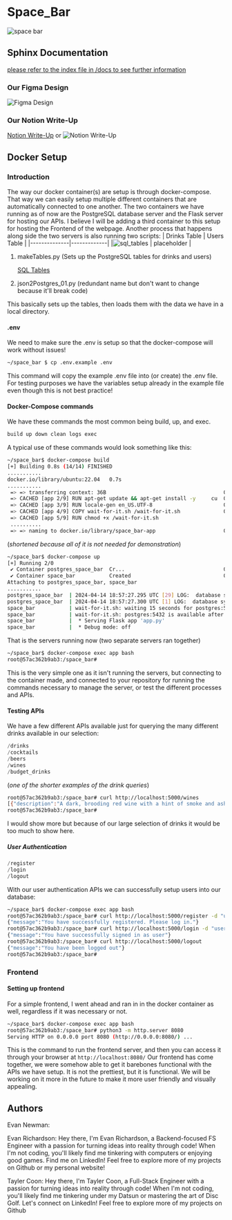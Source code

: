 # Space_Bar

![space bar](https://github.com/gumquat/space_bar/assets/23125776/2ee6ae0f-177c-43bd-9810-b795fe3cd85c)

## Sphinx Documentation

[please refer to the index file in /docs to see further information](/docs/index.rst)

### Our Figma Design

![Figma Design](/Design%20Documents/figma.png)

### Our Notion Write-Up

[Notion Write-Up](https://www.notion.so/Space_Bar-56ff5c968bba4a959e6cca2a1611f0b9)
or
![Notion Write-Up](/Design%20Documents/notion.png)

## Docker Setup

### Introduction

The way our docker container(s) are setup is through docker-compose.
That way we can easily setup multiple different containers that are automatically connected to one another.
The two containers we have running as of now are the PostgreSQL database server and the Flask server for hosting our APIs. I believe I will be adding a third container to this setup for hosting the Frontend of the webpage.
Another process that happens along side the two servers is also running two scripts:
| Drinks Table | Users Table |
|--------------|-------------|
|![sql_tables](/Design%20Documents/space-bar-diagram.png) | placeholder |

1. makeTables.py (Sets up the PostgreSQL tables for drinks and users)

    [SQL Tables](/Design%20Documents/spaceBarSQL.sql)

2. json2Postgres_01.py (redundant name but don't want to change because it'll break code)

This basically sets up the tables, then loads them with the data we have in a local directory.

#### .env

We need to make sure the .env is setup so that the docker-compose will work without issues!

```bash
~/space_bar $ cp .env.example .env
```

This command will copy the example .env file into (or create) the .env file. For testing purposes we have the variables setup already in the example file even though this is not best practice!

#### Docker-Compose commands

We have these commands the most common being build, up, and exec.

```Makefile
build up down clean logs exec
```

A typical use of these commands would look something like this:

```bash
~/space_bar$ docker-compose build
[+] Building 0.8s (14/14) FINISHED
...........
docker.io/library/ubuntu:22.04   0.7s
...........
 => => transferring context: 36B                                      0.0s
 => CACHED [app 2/9] RUN apt-get update && apt-get install -y     cu  0.0s
 => CACHED [app 3/9] RUN locale-gen en_US.UTF-8                       0.0s
 => CACHED [app 4/9] COPY wait-for-it.sh /wait-for-it.sh              0.0s
 => CACHED [app 5/9] RUN chmod +x /wait-for-it.sh
 ..........
 => => naming to docker.io/library/space_bar-app                      0.0s
```

(_shortened because all of it is not needed for demonstration_)

```bash
~/space_bar$ docker-compose up
[+] Running 2/0
 ✔ Container postgres_space_bar  Cr...                                0.0s
 ✔ Container space_bar           Created                              0.0s
Attaching to postgres_space_bar, space_bar
...........
postgres_space_bar  | 2024-04-14 18:57:27.295 UTC [29] LOG:  database system was shut down at 2024-04-14 18:53:32 UTC
postgres_space_bar  | 2024-04-14 18:57:27.300 UTC [1] LOG:  database system is ready to accept connections
space_bar           | wait-for-it.sh: waiting 15 seconds for postgres:5432
space_bar           | wait-for-it.sh: postgres:5432 is available after 0 seconds
space_bar           |  * Serving Flask app 'app.py'
space_bar           |  * Debug mode: off
```

That is the servers running now (two separate servers ran together)

```bash
~/space_bar$ docker-compose exec app bash
root@57ac362b9ab3:/space_bar#
```

This is the very simple one as it isn't running the servers, but connecting to the container made, and connected to your repository for running the commands necessary to manage the server, or test the different processes and APIs.

#### Testing APIs

We have a few different APIs available just for querying the many different drinks available in our selection:

```python
/drinks
/cocktails
/beers
/wines
/budget_drinks
```

(_one of the shorter examples of the drink queries_)

```bash
root@57ac362b9ab3:/space_bar# curl http://localhost:5000/wines
[{"description":"A dark, brooding red wine with a hint of smoke and ash, evoking the hellish landscape of the planet Mustafar.","drink_id":28,"drink_name":"Mustafar Merlot","drink_type":"Wine","ingredients":null,"price":"14.99"},{"description":"A vibrant red wine blend that's as complex and intriguing as the celestial bodies it's named after.","drink_id":32,"drink_name":"Red Dwarf Red","drink_type":"Wine","ingredients":null,"price":"14.99"}]
root@57ac362b9ab3:/space_bar#
```

I would show more but because of our large selection of drinks it would be too much to show here.

##### User Authentication

```python
/register
/login
/logout
```

With our user authentication APIs we can successfully setup users into our database:

```bash
~/space_bar$ docker-compose exec app bash
root@57ac362b9ab3:/space_bar# curl http://localhost:5000/register -d "username=user&password=test&email=email@email.com"
{"message":"You have successfully registered. Please log in."}
root@57ac362b9ab3:/space_bar# curl http://localhost:5000/login -d "username=user&password=test"
{"message":"You have successfully signed in as user"}
root@57ac362b9ab3:/space_bar# curl http://localhost:5000/logout
{"message":"You have been logged out"}
root@57ac362b9ab3:/space_bar#
```

### Frontend

#### Setting up frontend

For a simple frontend, I went ahead and ran in in the docker container as well, regardless if it was necessary or not.

```bash
~/space_bar$ docker-compose exec app bash
root@57ac362b9ab3:/space_bar# python3 -m http.server 8080
Serving HTTP on 0.0.0.0 port 8080 (http://0.0.0.0:8080/) ...
```

This is the command to run the frontend server, and then you can access it through your browser at `http://localhost:8080/`
Our frontend has come together, we were somehow able to get it barebones functional with the APIs we have setup.
It is not the prettiest, but it is functional.
We will be working on it more in the future to make it more user friendly and visually appealing.

## Authors

Evan Newman:

Evan Richardson: Hey there, I'm Evan Richardson, a Backend-focused FS Engineer with a passion for turning ideas into reality through code! When I'm not coding, you'll likely find me tinkering with computers or enjoying good games. Find me on LinkedIn! Feel free to explore more of my projects on Github or my personal website!

Tayler Coon: Hey there, I'm Tayler Coon, a Full-Stack Engineer with a passion for turning ideas into reality through code! When I'm not coding, you'll likely find me tinkering under my Datsun or mastering the art of Disc Golf. Let's connect on LinkedIn! Feel free to explore more of my projects on Github
